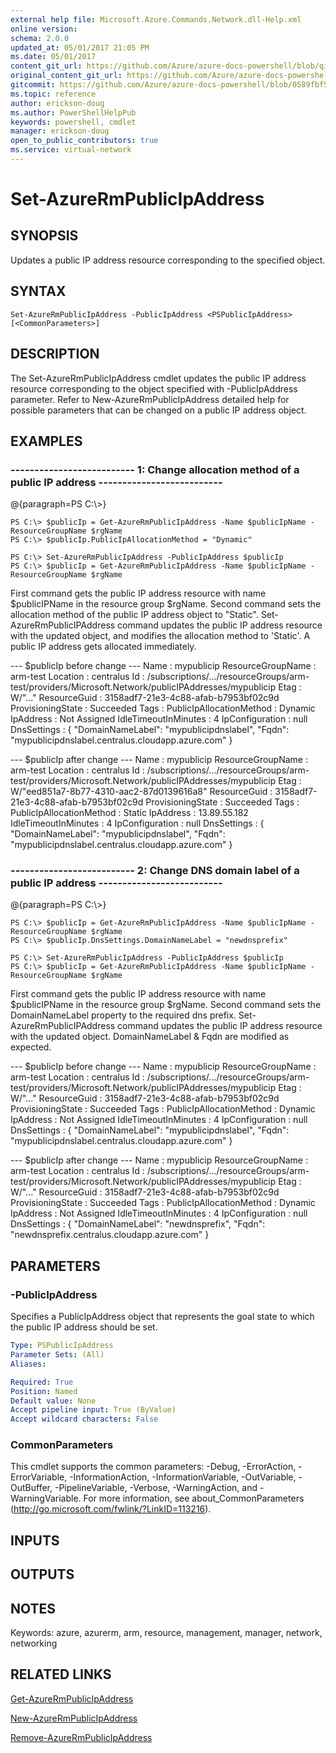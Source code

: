 ```yaml
---
external help file: Microsoft.Azure.Commands.Network.dll-Help.xml
online version:
schema: 2.0.0
updated_at: 05/01/2017 21:05 PM
ms.date: 05/01/2017
content_git_url: https://github.com/Azure/azure-docs-powershell/blob/qinezh-conceptual/azureps-cmdlets-docs/ResourceManager/AzureRM.Network/v2.2.0/Set-AzureRmPublicIpAddress.md
original_content_git_url: https://github.com/Azure/azure-docs-powershell/blob/qinezh-conceptual/azureps-cmdlets-docs/ResourceManager/AzureRM.Network/v2.2.0/Set-AzureRmPublicIpAddress.md
gitcommit: https://github.com/Azure/azure-docs-powershell/blob/0589fbf53d27e39e0cf445261d29c64fb0859d62
ms.topic: reference
author: erickson-doug
ms.author: PowerShellHelpPub
keywords: powershell, cmdlet
manager: erickson-doug
open_to_public_contributors: true
ms.service: virtual-network
---
```


# Set-AzureRmPublicIpAddress

## SYNOPSIS
Updates a public IP address resource corresponding to the specified object.

## SYNTAX

```
Set-AzureRmPublicIpAddress -PublicIpAddress <PSPublicIpAddress> [<CommonParameters>]
```

## DESCRIPTION
The Set-AzureRmPublicIpAddress cmdlet updates the public IP address resource corresponding to the object specified with -PublicIpAddress parameter.
Refer to New-AzureRmPublicIpAddress detailed help for possible parameters that can be changed on a public IP address object.

## EXAMPLES

### --------------------------  1: Change allocation method of a public IP address  --------------------------
@{paragraph=PS C:\\\>}



```
PS C:\> $publicIp = Get-AzureRmPublicIpAddress -Name $publicIpName -ResourceGroupName $rgName
PS C:\> $publicIp.PublicIpAllocationMethod = "Dynamic"

PS C:\> Set-AzureRmPublicIpAddress -PublicIpAddress $publicIp
PS C:\> $publicIp = Get-AzureRmPublicIpAddress -Name $publicIpName -ResourceGroupName $rgName
```

First command gets the public IP address resource with name $publicIPName in the resource group $rgName.
Second command sets the allocation method of the public IP address object to "Static".
Set-AzureRmPublicIPAddress command updates the public IP address resource with the updated object, and modifies the allocation method to 'Static'.
A public IP address gets allocated immediately.

--- $publicIp before change  ---
Name                     : mypublicip
ResourceGroupName        : arm-test
Location                 : centralus
Id                       : /subscriptions/.../resourceGroups/arm-test/providers/Microsoft.Network/publicIPAddresses/mypublicip
Etag                     : W/"..."
ResourceGuid             : 3158adf7-21e3-4c88-afab-b7953bf02c9d
ProvisioningState        : Succeeded
Tags                     :
PublicIpAllocationMethod : Dynamic
IpAddress                : Not Assigned
IdleTimeoutInMinutes     : 4
IpConfiguration          : null
DnsSettings              : {
                             "DomainNameLabel": "mypublicipdnslabel",
                             "Fqdn": "mypublicipdnslabel.centralus.cloudapp.azure.com"
                           }

--- $publicIp after change ---
Name                     : mypublicip
ResourceGroupName        : arm-test
Location                 : centralus
Id                       : /subscriptions/.../resourceGroups/arm-test/providers/Microsoft.Network/publicIPAddresses/mypublicip
Etag                     : W/"eed851a7-8b77-4310-aac2-87d0139616a8"
ResourceGuid             : 3158adf7-21e3-4c88-afab-b7953bf02c9d
ProvisioningState        : Succeeded
Tags                     :
PublicIpAllocationMethod : Static
IpAddress                : 13.89.55.182
IdleTimeoutInMinutes     : 4
IpConfiguration          : null
DnsSettings              : {
                             "DomainNameLabel": "mypublicipdnslabel",
                             "Fqdn": "mypublicipdnslabel.centralus.cloudapp.azure.com"
                           }

### --------------------------  2: Change DNS domain label of a public IP address  --------------------------
@{paragraph=PS C:\\\>}



```
PS C:\> $publicIp = Get-AzureRmPublicIpAddress -Name $publicIpName -ResourceGroupName $rgName
PS C:\> $publicIp.DnsSettings.DomainNameLabel = "newdnsprefix"

PS C:\> Set-AzureRmPublicIpAddress -PublicIpAddress $publicIp
PS C:\> $publicIp = Get-AzureRmPublicIpAddress -Name $publicIpName -ResourceGroupName $rgName
```

First command gets the public IP address resource with name $publicIPName in the resource group $rgName.
Second command sets the DomainNameLabel property to the required dns prefix.
Set-AzureRmPublicIPAddress command updates the public IP address resource with the updated object.
DomainNameLabel & Fqdn are modified as expected.

--- $publicIp before change  ---
Name                     : mypublicip
ResourceGroupName        : arm-test
Location                 : centralus
Id                       : /subscriptions/.../resourceGroups/arm-test/providers/Microsoft.Network/publicIPAddresses/mypublicip
Etag                     : W/"..."
ResourceGuid             : 3158adf7-21e3-4c88-afab-b7953bf02c9d
ProvisioningState        : Succeeded
Tags                     :
PublicIpAllocationMethod : Dynamic
IpAddress                : Not Assigned
IdleTimeoutInMinutes     : 4
IpConfiguration          : null
DnsSettings              : {
                             "DomainNameLabel": "mypublicipdnslabel",
                             "Fqdn": "mypublicipdnslabel.centralus.cloudapp.azure.com"
                           }

--- $publicIp after change ---
Name                     : mypublicip
ResourceGroupName        : arm-test
Location                 : centralus
Id                       : /subscriptions/.../resourceGroups/arm-test/providers/Microsoft.Network/publicIPAddresses/mypublicip
Etag                     : W/"..."
ResourceGuid             : 3158adf7-21e3-4c88-afab-b7953bf02c9d
ProvisioningState        : Succeeded
Tags                     :
PublicIpAllocationMethod : Dynamic
IpAddress                : Not Assigned
IdleTimeoutInMinutes     : 4
IpConfiguration          : null
DnsSettings              : {
                             "DomainNameLabel": "newdnsprefix",
                             "Fqdn": "newdnsprefix.centralus.cloudapp.azure.com"
                           }

## PARAMETERS

### -PublicIpAddress
Specifies a PublicIpAddress object that represents the goal state to which the public IP address should be set.

```yaml
Type: PSPublicIpAddress
Parameter Sets: (All)
Aliases: 

Required: True
Position: Named
Default value: None
Accept pipeline input: True (ByValue)
Accept wildcard characters: False
```

### CommonParameters
This cmdlet supports the common parameters: -Debug, -ErrorAction, -ErrorVariable, -InformationAction, -InformationVariable, -OutVariable, -OutBuffer, -PipelineVariable, -Verbose, -WarningAction, and -WarningVariable. For more information, see about_CommonParameters (http://go.microsoft.com/fwlink/?LinkID=113216).

## INPUTS

## OUTPUTS

## NOTES
Keywords: azure, azurerm, arm, resource, management, manager, network, networking

## RELATED LINKS

[Get-AzureRmPublicIpAddress]()

[New-AzureRmPublicIpAddress]()

[Remove-AzureRmPublicIpAddress]()

